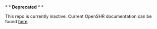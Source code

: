 \* \* **Deprecated** \* \*

This repo is currently inactive. Current OpenSHR documentation can be found [here](https://openhie.atlassian.net/wiki/display/resources/Shared+Health+Record+Community+Documentation).
